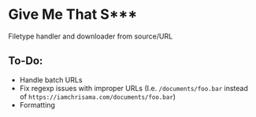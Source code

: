 # Give Me That S***
Filetype handler and downloader from source/URL

## To-Do:
- Handle batch URLs
- Fix regexp issues with improper URLs (I.e. `/documents/foo.bar` instead of `https://iamchrisama.com/documents/foo.bar`)
- Formatting
